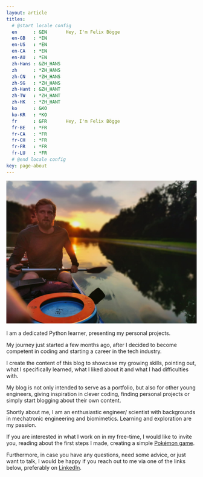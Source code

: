 ```yaml
---
layout: article
titles:
  # @start locale config
  en      : &EN       Hey, I'm Felix Bögge
  en-GB   : *EN
  en-US   : *EN
  en-CA   : *EN
  en-AU   : *EN
  zh-Hans : &ZH_HANS
  zh      : *ZH_HANS
  zh-CN   : *ZH_HANS
  zh-SG   : *ZH_HANS
  zh-Hant : &ZH_HANT
  zh-TW   : *ZH_HANT
  zh-HK   : *ZH_HANT
  ko      : &KO
  ko-KR   : *KO
  fr      : &FR       Hey, I'm Felix Bögge
  fr-BE   : *FR
  fr-CA   : *FR
  fr-CH   : *FR
  fr-FR   : *FR
  fr-LU   : *FR
  # @end locale config
key: page-about
---
```


![TeXt Theme](https://raw.githubusercontent.com/felixboegge/FB/master/assets/avatar.jpg)

I am a dedicated Python learner, presenting my personal projects.

My journey just started a few months ago, after I decided to become competent in coding and starting a career in the tech industry.

I create the content of this blog to showcase my growing skills, pointing out, what I specifically learned, what I liked about it and what I had difficulties with.

My blog is not only intended to serve as a portfolio, but also for other young engineers, giving inspiration in clever coding, finding personal projects or simply start blogging about their own content.

Shortly about me, I am an enthusiastic engineer/ scientist with backgrounds in mechatronic engineering and biomimetics. Learning and exploration are my passion.

If you are interested in what I work on in my free-time, I would like to invite you, reading about the first steps I made, creating a simple [Pokémon game](https://felixboegge.github.io/FB/2022/08/05/The_Pokemon_Game.html).

Furthermore, in case you have any questions, need some advice, or just want to talk, I would be happy if you reach out to me via one of the links below, preferably on [LinkedIn](https://www.linkedin.com/in/felixboegge/).
